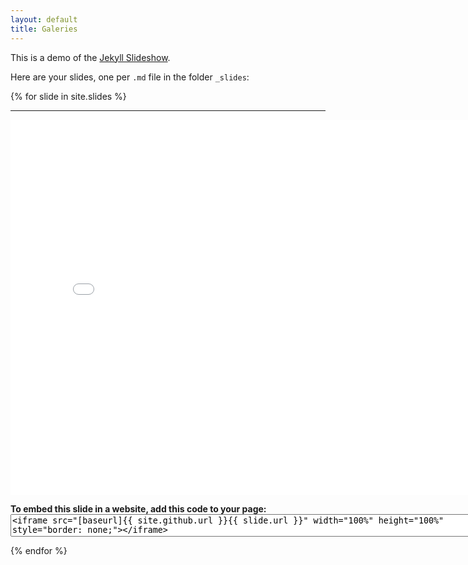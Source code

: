 ```yaml
---
layout: default
title: Galeries
---
```


This is a demo of the [Jekyll Slideshow](https://github.com/lexoyo/jekyll-slideshow/).

Here are your slides, one per `.md` file in the folder `_slides`:

{% for slide in site.slides %}
<hr>
<iframe src="{{ site.github.url }}{{ slide.url }}" width="800px" height="600px" style="border: none; margin: auto; display: block;"></iframe>
<div style="width: 800px; margin: auto; display: block;">
<p>
<strong>To embed this slide in a website, add this code to your page:</strong>
<textarea style="width: 800px; margin: auto; display: block;">
&lt;iframe src="[baseurl]{{ site.github.url }}{{ slide.url }}" width="100%" height="100%" style="border: none;"&gt;&lt;/iframe&gt;
</textarea>
</p>
</div>
{% endfor %}

